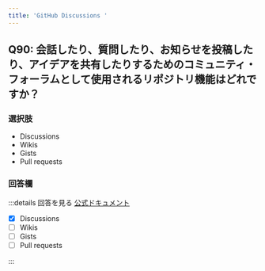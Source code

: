 ```yaml
---
title: 'GitHub Discussions '
---
```


## Q90: 会話したり、質問したり、お知らせを投稿したり、アイデアを共有したりするためのコミュニティ・フォーラムとして使用されるリポジトリ機能はどれですか？

### 選択肢

- Discussions
- Wikis
- Gists
- Pull requests

### 回答欄

:::details 回答を見る
[公式ドキュメント](https://docs.github.com/ja/discussions/quickstart#introduction)

- [x] Discussions
- [ ] Wikis
- [ ] Gists
- [ ] Pull requests

:::
